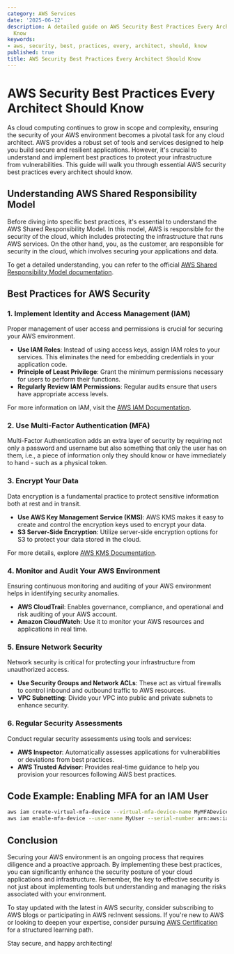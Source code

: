 ```yaml
---
category: AWS Services
date: '2025-06-12'
description: A detailed guide on AWS Security Best Practices Every Architect Should
  Know
keywords:
- aws, security, best, practices, every, architect, should, know
published: true
title: AWS Security Best Practices Every Architect Should Know
---
```


# AWS Security Best Practices Every Architect Should Know

As cloud computing continues to grow in scope and complexity, ensuring the security of your AWS environment becomes a pivotal task for any cloud architect. AWS provides a robust set of tools and services designed to help you build secure and resilient applications. However, it's crucial to understand and implement best practices to protect your infrastructure from vulnerabilities. This guide will walk you through essential AWS security best practices every architect should know.

## Understanding AWS Shared Responsibility Model

Before diving into specific best practices, it's essential to understand the AWS Shared Responsibility Model. In this model, AWS is responsible for the security of the cloud, which includes protecting the infrastructure that runs AWS services. On the other hand, you, as the customer, are responsible for security in the cloud, which involves securing your applications and data.

To get a detailed understanding, you can refer to the official [AWS Shared Responsibility Model documentation](https://aws.amazon.com/compliance/shared-responsibility-model/).

## Best Practices for AWS Security

### 1. Implement Identity and Access Management (IAM)

Proper management of user access and permissions is crucial for securing your AWS environment.

- **Use IAM Roles**: Instead of using access keys, assign IAM roles to your services. This eliminates the need for embedding credentials in your application code.
- **Principle of Least Privilege**: Grant the minimum permissions necessary for users to perform their functions.
- **Regularly Review IAM Permissions**: Regular audits ensure that users have appropriate access levels.

For more information on IAM, visit the [AWS IAM Documentation](https://docs.aws.amazon.com/IAM/latest/UserGuide/introduction.html).

### 2. Use Multi-Factor Authentication (MFA)

Multi-Factor Authentication adds an extra layer of security by requiring not only a password and username but also something that only the user has on them, i.e., a piece of information only they should know or have immediately to hand - such as a physical token.

### 3. Encrypt Your Data

Data encryption is a fundamental practice to protect sensitive information both at rest and in transit.

- **Use AWS Key Management Service (KMS)**: AWS KMS makes it easy to create and control the encryption keys used to encrypt your data.
- **S3 Server-Side Encryption**: Utilize server-side encryption options for S3 to protect your data stored in the cloud.

For more details, explore [AWS KMS Documentation](https://docs.aws.amazon.com/kms/latest/developerguide/overview.html).

### 4. Monitor and Audit Your AWS Environment

Ensuring continuous monitoring and auditing of your AWS environment helps in identifying security anomalies.

- **AWS CloudTrail**: Enables governance, compliance, and operational and risk auditing of your AWS account.
- **Amazon CloudWatch**: Use it to monitor your AWS resources and applications in real time.

### 5. Ensure Network Security

Network security is critical for protecting your infrastructure from unauthorized access.

- **Use Security Groups and Network ACLs**: These act as virtual firewalls to control inbound and outbound traffic to AWS resources.
- **VPC Subnetting**: Divide your VPC into public and private subnets to enhance security.

### 6. Regular Security Assessments

Conduct regular security assessments using tools and services:

- **AWS Inspector**: Automatically assesses applications for vulnerabilities or deviations from best practices.
- **AWS Trusted Advisor**: Provides real-time guidance to help you provision your resources following AWS best practices.

## Code Example: Enabling MFA for an IAM User

```bash
aws iam create-virtual-mfa-device --virtual-mfa-device-name MyMFADevice --outfile /path/to/seedfile --bootstrap-method QRCodePNG
aws iam enable-mfa-device --user-name MyUser --serial-number arn:aws:iam::123456789012:mfa/MyMFADevice --authentication-code1 123456 --authentication-code2 654321
```

## Conclusion

Securing your AWS environment is an ongoing process that requires diligence and a proactive approach. By implementing these best practices, you can significantly enhance the security posture of your cloud applications and infrastructure. Remember, the key to effective security is not just about implementing tools but understanding and managing the risks associated with your environment.

To stay updated with the latest in AWS security, consider subscribing to AWS blogs or participating in AWS re:Invent sessions. If you're new to AWS or looking to deepen your expertise, consider pursuing [AWS Certification](https://aws.amazon.com/certification/) for a structured learning path.

Stay secure, and happy architecting!
